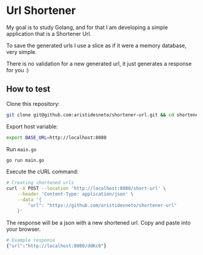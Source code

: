 # Url Shortener

My goal is to study Golang, and for that I am developing a simple application that is a Shortener Url.

To save the generated urls I use a slice as if it were a memory database, very simple.

There is no validation for a new generated url, it just generates a response for you :)

## How to test

Clone this repository:

```bash
git clone git@github.com:aristidesneto/shortener-url.git && cd shortener-url
```

Export host variable:

```bash
export BASE_URL=http://localhost:8080
```

Run `main.go`

```bash
go run main.go
```

Execute the cURL command:

```bash
# Creating shortened urls
curl -X POST --location 'http://localhost:8080/short-url' \
    --header 'Content-Type: application/json' \
    --data '{
        "url": "https://github.com/aristidesneto/shortener-url"
    }'
```

The response will be a json with a new shortened url. Copy and paste into your browser.

```bash
# Example response
{"url":"http://localhost:8080/ddKc0"}
```
